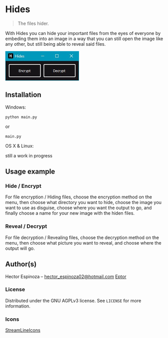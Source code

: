 # Hides
> The files hider.

With Hides you can hide your important files from the eyes of everyone
by embeding them into an image in a way that you can still open the image
like any other, but still being able to reveal said files.

![](Images/menu.jpg)

## Installation

Windows:

```
python main.py
```
or
```
main.py
```

OS X & Linux:

still a work in progress

## Usage example

### Hide / Encrypt
For file encryption / Hiding files, choose the encryption method on the menu, then
choose what directory you want to hide, choose the image you want to use as disguise,
choose where you want the output to go, and finally choose a name for your new image with
the hiden files.

### Reveal / Decrypt
For file decryption / Revealing files, choose the decryption method on the menu, then
choose what picture you want to reveal, and choose where the output will go.

## Author(s)

Hector Espinoza – hector_espinoza02@hotmail.com
[Eptor](https://github.com/Eptor/)


### License
Distributed under the GNU AGPLv3 license. See ``LICENSE`` for more information.



### Icons
[StreamLineIcons](https://app.streamlineicons.com/home)
